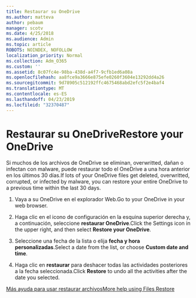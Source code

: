 ```yaml
---
title: Restaurar su OneDrive
ms.author: matteva
author: pebaum
manager: scotv
ms.date: 4/25/2018
ms.audience: Admin
ms.topic: article
ROBOTS: NOINDEX, NOFOLLOW
localization_priority: Normal
ms.collection: Adm_O365
ms.custom: ''
ms.assetid: 8c07fc4e-98ba-438d-a4f7-9cfb1ed6a08a
ms.openlocfilehash: aa8fce9a3666e875efe0260f3604e13292dd4a26
ms.sourcegitcommit: 9d78905c512192ffc4675468abd2efc5f2e4baf4
ms.translationtype: MT
ms.contentlocale: es-ES
ms.lasthandoff: 04/23/2019
ms.locfileid: "32370487"
---
```

# <a name="restore-your-onedrive"></a><span data-ttu-id="293bf-102">Restaurar su OneDrive</span><span class="sxs-lookup"><span data-stu-id="293bf-102">Restore your OneDrive</span></span>

<span data-ttu-id="293bf-103">Si muchos de los archivos de OneDrive se eliminan, overwritted, dañan o infectan con malware, puede restaurar todo el OneDrive a una hora anterior en los últimos 30 días.</span><span class="sxs-lookup"><span data-stu-id="293bf-103">If lots of your OneDrive files get deleted, overwritted, corrupted, or infected by malware, you can restore your entire OneDrive to a previous time within the last 30 days.</span></span>
  
1. <span data-ttu-id="293bf-104">Vaya a su OneDrive en el explorador Web.</span><span class="sxs-lookup"><span data-stu-id="293bf-104">Go to your OneDrive in your web browser.</span></span>
    
2. <span data-ttu-id="293bf-105">Haga clic en el icono de configuración en la esquina superior derecha y, a continuación, seleccione **restaurar OneDrive**.</span><span class="sxs-lookup"><span data-stu-id="293bf-105">Click the Settings icon in the upper right, and then select **Restore your OneDrive**.</span></span>
    
3. <span data-ttu-id="293bf-106">Seleccione una fecha de la lista o elija **fecha y hora personalizadas**.</span><span class="sxs-lookup"><span data-stu-id="293bf-106">Select a date from the list, or choose **Custom date and time**.</span></span>
    
4. <span data-ttu-id="293bf-107">Haga clic en **restaurar** para deshacer todas las actividades posteriores a la fecha seleccionada.</span><span class="sxs-lookup"><span data-stu-id="293bf-107">Click **Restore** to undo all the activities after the date you selected.</span></span> 
    
[<span data-ttu-id="293bf-108">Más ayuda para usar restaurar archivos</span><span class="sxs-lookup"><span data-stu-id="293bf-108">More help using Files Restore</span></span>](https://go.microsoft.com/fwlink/?linkid=872874)
  


